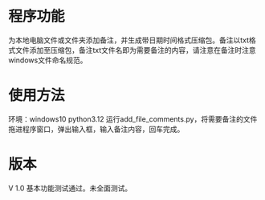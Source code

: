 # 程序功能
为本地电脑文件或文件夹添加备注，并生成带日期时间格式压缩包。备注以txt格式文件添加至压缩包，备注txt文件名即为需要备注的内容，请注意在备注时注意windows文件命名规范。
# 使用方法
环境：windows10 python3.12
运行add_file_comments.py，将需要备注的文件拖进程序窗口，弹出输入框，输入备注内容，回车完成。
# 版本
V 1.0 基本功能测试通过。未全面测试。
